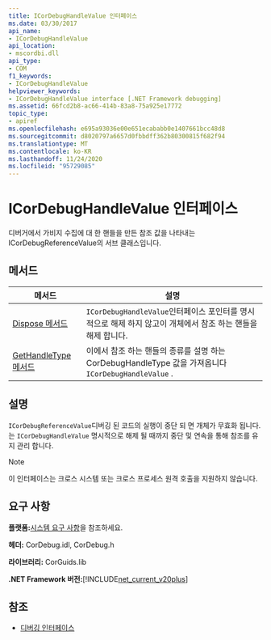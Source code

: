 ```yaml
---
title: ICorDebugHandleValue 인터페이스
ms.date: 03/30/2017
api_name:
- ICorDebugHandleValue
api_location:
- mscordbi.dll
api_type:
- COM
f1_keywords:
- ICorDebugHandleValue
helpviewer_keywords:
- ICorDebugHandleValue interface [.NET Framework debugging]
ms.assetid: 66fcd2b8-ac66-414b-83a8-75a925e17772
topic_type:
- apiref
ms.openlocfilehash: e695a93036e00e651ecababb0e1407661bcc48d8
ms.sourcegitcommit: d8020797a6657d0fbbdff362b80300815f682f94
ms.translationtype: MT
ms.contentlocale: ko-KR
ms.lasthandoff: 11/24/2020
ms.locfileid: "95729085"
---
```

# <a name="icordebughandlevalue-interface"></a>ICorDebugHandleValue 인터페이스

디버거에서 가비지 수집에 대 한 핸들을 만든 참조 값을 나타내는 ICorDebugReferenceValue의 서브 클래스입니다.  
  
## <a name="methods"></a>메서드  
  
|메서드|설명|  
|------------|-----------------|  
|[Dispose 메서드](icordebughandlevalue-dispose-method.md)|`ICorDebugHandleValue`인터페이스 포인터를 명시적으로 해제 하지 않고이 개체에서 참조 하는 핸들을 해제 합니다.|  
|[GetHandleType 메서드](icordebughandlevalue-gethandletype-method.md)|이에서 참조 하는 핸들의 종류를 설명 하는 CorDebugHandleType 값을 가져옵니다 `ICorDebugHandleValue` .|  
  
## <a name="remarks"></a>설명  

 `ICorDebugReferenceValue`디버깅 된 코드의 실행이 중단 되 면 개체가 무효화 됩니다. 는 `ICorDebugHandleValue` 명시적으로 해제 될 때까지 중단 및 연속을 통해 참조를 유지 관리 합니다.  
  
> [!NOTE]
> 이 인터페이스는 크로스 시스템 또는 크로스 프로세스 원격 호출을 지원하지 않습니다.  
  
## <a name="requirements"></a>요구 사항  

 **플랫폼:**[시스템 요구 사항](../../get-started/system-requirements.md)을 참조하세요.  
  
 **헤더:** CorDebug.idl, CorDebug.h  
  
 **라이브러리:** CorGuids.lib  
  
 **.NET Framework 버전:**[!INCLUDE[net_current_v20plus](../../../../includes/net-current-v20plus-md.md)]  
  
## <a name="see-also"></a>참조

- [디버깅 인터페이스](debugging-interfaces.md)
